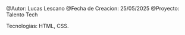 @Autor: Lucas Lescano @Fecha de Creacion: 25/05/2025 @Proyecto: Talento Tech

Tecnologias: HTML, CSS.
